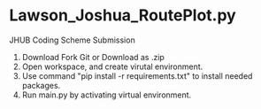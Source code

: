 # Lawson_Joshua_RoutePlot.py
JHUB Coding Scheme Submission


1. Download Fork Git or Download as .zip
2. Open workspace, and create virutal environment.
3. Use command "pip install -r requirements.txt" to install needed packages.
4. Run main.py by activating virtual environment.
